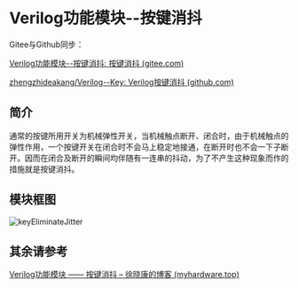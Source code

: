 # Verilog功能模块--按键消抖

Gitee与Github同步：

[Verilog功能模块--按键消抖: 按键消抖 (gitee.com)](https://gitee.com/xuxiaokang/verilog-function-module--key)

[zhengzhideakang/Verilog--Key: Verilog按键消抖 (github.com)](https://github.com/zhengzhideakang/Verilog--Key)

## 简介

通常的按键所用开关为机械弹性开关，当机械触点断开、闭合时，由于机械触点的弹性作用，一个按键开关在闭合时不会马上稳定地接通，在断开时也不会一下子断开。因而在闭合及断开的瞬间均伴随有一连串的抖动，为了不产生这种现象而作的措施就是按键消抖。

## 模块框图

![keyEliminateJitter](https://picgo-dakang.oss-cn-hangzhou.aliyuncs.com/img/keyEliminateJitter.svg)

## 其余请参考

[Verilog功能模块 —— 按键消抖 – 徐晓康的博客 (myhardware.top)](https://www.myhardware.top/verilog功能模块-按键消抖/)
